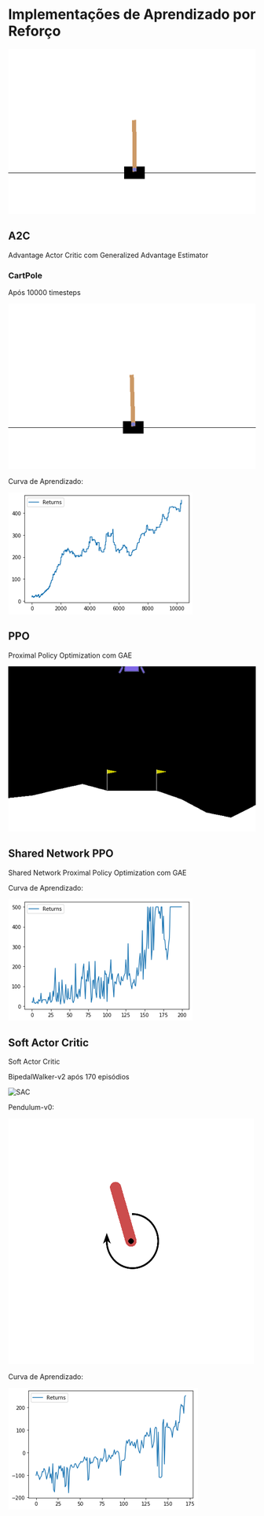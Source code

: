 # Implementações de Aprendizado por Reforço



![Exemplo](/img/cartpole.gif)

## A2C

Advantage Actor Critic com Generalized Advantage Estimator

### CartPole

Após 10000 timesteps

![A2C](img/CartPoleA2C.gif)

Curva de Aprendizado:

![A2C](img/CartPoleA2C.png)

## PPO

Proximal Policy Optimization com GAE

![PPO](img/PPO.gif)

## Shared Network PPO

Shared Network Proximal Policy Optimization com GAE

Curva de Aprendizado:

![PPO](img/PPO.png)

## Soft Actor Critic

Soft Actor Critic

BipedalWalker-v2 após 170 episódios

![SAC](img/BipedalSAC.gif)

Pendulum-v0:

![SAC](img/PendulumSAC.gif)

Curva de Aprendizado:

![SAC](img/BipedalSAC.png)
